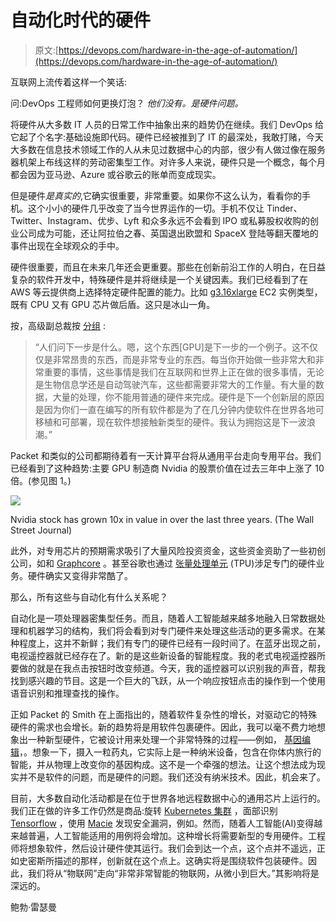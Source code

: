 # 自动化时代的硬件

> 原文:[https://devops.com/hardware-in-the-age-of-automation/](https://devops.com/hardware-in-the-age-of-automation/)

互联网上流传着这样一个笑话:

问:DevOps 工程师如何更换灯泡？
*他们没有。是硬件问题。*

将硬件从大多数 IT 人员的日常工作中抽象出来的趋势仍在继续。我们 DevOps 给它起了个名字:基础设施即代码。硬件已经被推到了 IT 的最深处，我敢打赌，今天大多数在信息技术领域工作的人从未见过数据中心的内部，很少有人做过像在服务器机架上布线这样的劳动密集型工作。对许多人来说，硬件只是一个概念，每个月都会因为亚马逊、Azure 或谷歌云的账单而变成现实。

但是硬件*是真实的*,它确实很重要，非常重要。如果你不这么认为，看看你的手机。这个小小的硬件几乎改变了当今世界运作的一切。手机不仅让 Tinder、Twitter、Instagram、优步、Lyft 和众多永远不会看到 IPO 或私募股权收购的创业公司成为可能，还让阿拉伯之春、英国退出欧盟和 SpaceX 登陆等翻天覆地的事件出现在全球观众的手中。

硬件很重要，而且在未来几年还会更重要。那些在创新前沿工作的人明白，在日益复杂的软件开发中，特殊硬件是并将继续是一个关键因素。我们已经看到了在 AWS 等云提供商上选择特定硬件配置的能力。比如 [g3.16xlarge](https://aws.amazon.com/about-aws/whats-new/2017/07/introducing-amazon-ec2-g3-instances-the-next-generation-of-gpu-powered-instances-for-graphics-intensive-applications/) EC2 实例类型，既有 CPU 又有 GPU 芯片做后盾。这只是冰山一角。

按，高级副总裁按 [分组](https://www.packet.net/) :

> “人们问下一步是什么。嗯，这个东西[GPU]是下一步的一个例子。这不仅仅是非常昂贵的东西，而是非常专业的东西。每当你开始做一些非常大和非常重要的事情，这些事情是我们在互联网和世界上正在做的很多事情，无论是生物信息学还是自动驾驶汽车，这些都需要非常大的工作量。有大量的数据，大量的处理，你不能用普通的硬件来完成。硬件是下一个创新层的原因是因为你们一直在编写的所有软件都是为了在几分钟内使软件在世界各地可移植和可部署，现在软件想接触新类型的硬件。我认为拥抱这是下一波浪潮。”

Packet 和类似的公司都期待着有一天计算平台将从通用平台走向专用平台。我们已经看到了这种趋势:主要 GPU 制造商 Nvidia 的股票价值在过去三年中上涨了 10 倍。(参见图 1。)

![](../Images/8225b78c9ee5e1355dd3daa5205e1096.png)

Nvidia stock has grown 10x in value in over the last three years. (The Wall Street Journal)

此外，对专用芯片的预期需求吸引了大量风险投资资金，这些资金资助了一些初创公司，如和 [Graphcore](https://www.graphcore.ai/) 。甚至谷歌也通过 [张量处理单元](https://en.wikipedia.org/wiki/Tensor_processing_unit) (TPU)涉足专门的硬件业务。硬件确实又变得非常酷了。

那么，所有这些与自动化有什么关系呢？

自动化是一项处理器密集型任务。而且，随着人工智能越来越多地融入日常数据处理和机器学习的结构，我们将会看到对专门硬件来处理这些活动的更多需求。在某种程度上，这并不新鲜；我们有专门的硬件已经有一段时间了。在蓝牙出现之前，电视遥控器就已经存在了。新的是这些新设备的智能程度。我的老式电视遥控器所要做的就是在我点击按钮时改变频道。今天，我的遥控器可以识别我的声音，帮我找到感兴趣的节目。这是一个巨大的飞跃，从一个响应按钮点击的操作到一个使用语音识别和推理查找的操作。

正如 Packet 的 Smith 在上面指出的，随着软件复杂性的增长，对驱动它的特殊硬件的需求也会增长。新的趋势将是用软件包裹硬件。因此，我可以毫不费力地想象出一种新型硬件，它被设计用来处理一个非常特殊的过程——例如， [基因编辑](https://youtu.be/AJm8PeWkiEU?t=157)，。想象一下，摄入一粒药丸，它实际上是一种纳米设备，包含在你体内旅行的智能，并从物理上改变你的基因构成。这不是一个牵强的想法。让这个想法成为现实并不是软件的问题，而是硬件的问题。我们还没有纳米技术。因此，机会来了。

目前，大多数自动化活动都是在位于世界各地远程数据中心的通用芯片上运行的。我们正在做的许多工作仍然是商品:旋转 [Kubernetes 集群](https://kubernetes.io/) ，面部识别 [Tensorflow](https://www.tensorflow.org/) ，使用 [Macie](https://aws.amazon.com/macie/) 发现安全漏洞，例如。然而，随着人工智能(AI)变得越来越普遍，人工智能适用的用例将会增加。这种增长将需要新型的专用硬件。工程师将想象软件，然后设计硬件使其运行。我们会到达一个点，这个点并不遥远，正如史密斯所描述的那样，创新就在这个点上。这确实将是围绕软件包装硬件。因此，我们将从“物联网”走向“非常非常智能的物联网，从微小到巨大。”其影响将是深远的。

鲍勃·雷瑟曼